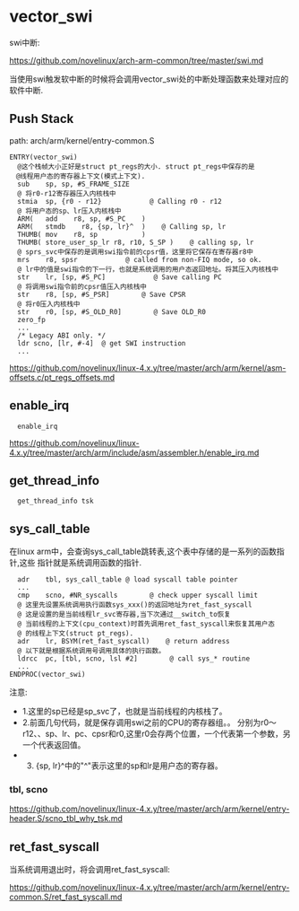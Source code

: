 vector_swi
========================================

swi中断:

https://github.com/novelinux/arch-arm-common/tree/master/swi.md

当使用swi触发软中断的时候将会调用vector_swi处的中断处理函数来处理对应的软件中断.

Push Stack
----------------------------------------

path: arch/arm/kernel/entry-common.S
```
ENTRY(vector_swi)
  @这个栈帧大小正好是struct pt_regs的大小. struct pt_regs中保存的是
　@线程用户态的寄存器上下文(模式上下文).
  sub    sp, sp, #S_FRAME_SIZE
  @ 将r0-r12寄存器压入内核栈中
  stmia  sp, {r0 - r12}            @ Calling r0 - r12
  @ 将用户态的sp、lr压入内核栈中
  ARM(   add    r8, sp, #S_PC    )
  ARM(   stmdb    r8, {sp, lr}^  )    @ Calling sp, lr
  THUMB( mov    r8, sp           )
  THUMB( store_user_sp_lr r8, r10, S_SP )    @ calling sp, lr
  @ sprs_svc中保存的是调用swi指令前的cpsr值，这里将它保存在寄存器r8中
  mrs    r8, spsr            @ called from non-FIQ mode, so ok.
  @ lr中的值是swi指令的下一行，也就是系统调用的用户态返回地址。将其压入内核栈中
  str    lr, [sp, #S_PC]            @ Save calling PC
  @ 将调用swi指令前的cpsr值压入内核栈中
  str    r8, [sp, #S_PSR]        @ Save CPSR
  @ 将r0压入内核栈中
  str    r0, [sp, #S_OLD_R0]        @ Save OLD_R0
  zero_fp
  ...
  /* Legacy ABI only. */
  ldr scno, [lr, #-4]  @ get SWI instruction
  ...
```

https://github.com/novelinux/linux-4.x.y/tree/master/arch/arm/kernel/asm-offsets.c/pt_regs_offsets.md

enable_irq
----------------------------------------

```
  enable_irq
```

https://github.com/novelinux/linux-4.x.y/tree/master/arch/arm/include/asm/assembler.h/enable_irq.md

get_thread_info
----------------------------------------

```
  get_thread_info tsk
```

sys_call_table
----------------------------------------

在linux arm中，会查询sys_call_table跳转表,这个表中存储的是一系列的函数指针,这些
指针就是系统调用函数的指针.

```
  adr    tbl, sys_call_table @ load syscall table pointer
  ...
  cmp    scno, #NR_syscalls        @ check upper syscall limit
  @ 这里先设置系统调用执行函数sys_xxx()的返回地址为ret_fast_syscall
  @ 这是设置的是当前线程lr_svc寄存器,当下次通过__switch_to恢复
  @ 当前线程的上下文(cpu_context)时首先调用ret_fast_syscall来恢复其用户态
  @ 的线程上下文(struct pt_regs).
  adr    lr, BSYM(ret_fast_syscall)    @ return address
  @ 以下就是根据系统调用号调用具体的执行函数。
  ldrcc  pc, [tbl, scno, lsl #2]        @ call sys_* routine
  ...
ENDPROC(vector_swi)
```

注意:

* 1.这里的sp已经是sp_svc了，也就是当前线程的内核栈了。
* 2.前面几句代码，就是保存调用swi之前的CPU的寄存器组。。
  分别为r0～r12、、sp、lr、pc、cpsr和r0,这里r0会存两个位置，一个代表第一个参数，另一个代表返回值。
* 3. {sp, lr}^中的"^"表示这里的sp和lr是用户态的寄存器。

### tbl, scno

https://github.com/novelinux/linux-4.x.y/tree/master/arch/arm/kernel/entry-header.S/scno_tbl_why_tsk.md

ret_fast_syscall
----------------------------------------

当系统调用退出时，将会调用ret_fast_syscall:

https://github.com/novelinux/linux-4.x.y/tree/master/arch/arm/kernel/entry-common.S/ret_fast_syscall.md